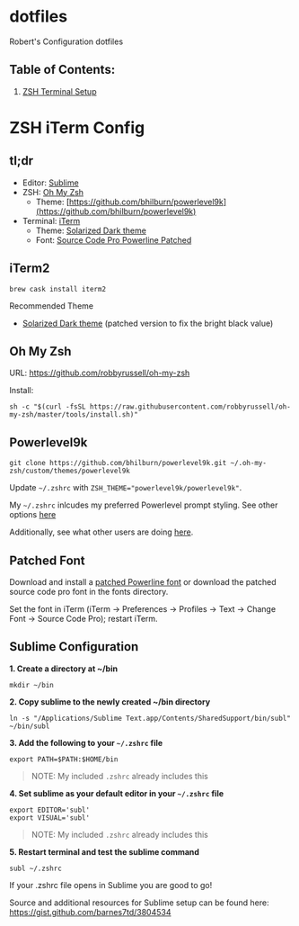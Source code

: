 # dotfiles
Robert's Configuration dotfiles

## Table of Contents:
1. [ZSH Terminal Setup](#zsh-iterm-config)

# ZSH iTerm Config

## tl;dr
- Editor: [Sublime](https://www.sublimetext.com/)
- ZSH: [Oh My Zsh](https://github.com/robbyrussell/oh-my-zsh)
    - Theme: [https://github.com/bhilburn/powerlevel9k](https://github.com/bhilburn/powerlevel9k)
- Terminal: [iTerm](https://www.iterm2.com/)
    - Theme: [Solarized Dark theme](https://github.com/altercation/solarized)
    - Font: [Source Code Pro Powerline Patched](https://github.com/powerline/fonts)

## iTerm2

    brew cask install iterm2
    
Recommended Theme

- [Solarized Dark theme](https://raw.githubusercontent.com/mbadolato/iTerm2-Color-Schemes/master/schemes/Solarized%20Dark%20-%20Patched.itermcolors) (patched version to fix the bright black value)

## Oh My Zsh 

URL: https://github.com/robbyrussell/oh-my-zsh

Install:
    
    sh -c "$(curl -fsSL https://raw.githubusercontent.com/robbyrussell/oh-my-zsh/master/tools/install.sh)"
 
## Powerlevel9k

    git clone https://github.com/bhilburn/powerlevel9k.git ~/.oh-my-zsh/custom/themes/powerlevel9k

Update `~/.zshrc` with `ZSH_THEME="powerlevel9k/powerlevel9k"`.

My `~/.zshrc` inlcudes my preferred Powerlevel prompt styling. See other options [here](https://github.com/bhilburn/powerlevel9k/wiki/Stylizing-Your-Prompt)

Additionally, see what other users are doing [here](https://github.com/bhilburn/powerlevel9k/wiki/Show-Off-Your-Config).

## Patched Font

Download and install a [patched Powerline font](https://github.com/powerline/fonts) or download the patched source code pro font in the fonts directory.

Set the font in iTerm (iTerm → Preferences → Profiles → Text → Change Font → Source Code Pro); restart iTerm.

## Sublime Configuration

**1. Create a directory at ~/bin**

```mkdir ~/bin```

**2. Copy sublime to the newly created ~/bin directory**

```ln -s "/Applications/Sublime Text.app/Contents/SharedSupport/bin/subl" ~/bin/subl```

**3. Add the following to your `~/.zshrc` file**

```export PATH=$PATH:$HOME/bin```

>NOTE: My included `.zshrc` already includes this

**4. Set sublime as your default editor in your `~/.zshrc` file**

```    
export EDITOR='subl'
export VISUAL='subl'
```

>NOTE: My included `.zshrc` already includes this

**5. Restart terminal and test the sublime command**

```subl ~/.zshrc```

If your .zshrc file opens in Sublime you are good to go! 

Source and additional resources for Sublime setup can be found here: https://gist.github.com/barnes7td/3804534